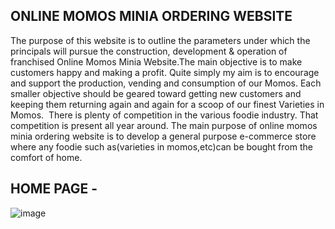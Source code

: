 ## ONLINE MOMOS MINIA ORDERING WEBSITE 

The purpose of this website is to outline the parameters under which the principals will pursue the construction, development & operation of franchised Online Momos Minia Website.The main objective is to make customers happy and making a profit.
         Quite simply my aim is to encourage and support the production, vending and consumption of our Momos. Each smaller objective should be geared toward getting new customers and keeping them returning again and again for a scoop of our finest Varieties in Momos. 
 There is plenty of competition in the various foodie industry. That competition is present all year around. The main purpose of online momos minia ordering website  is to develop a general purpose e-commerce store where any foodie such as(varieties in momos,etc)can be bought from the comfort of home.


## HOME PAGE - 


![image](https://user-images.githubusercontent.com/83752396/149505699-ae328412-eadf-4583-8123-15f4bb504353.png)

